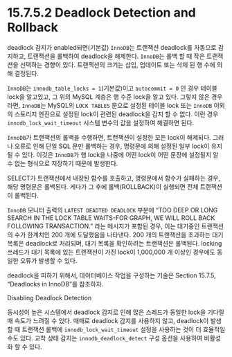 # 15.7.5.2 Deadlock Detection and Rollback

deadlock 감지가 enabled되면(기본값) `InnoDB`는 트랜잭션 deadlock를 자동으로 감지하고, 트랜잭션을 롤백하여 deadlock을 해제한다. `InnoDB`는 롤백 할 때 작은 트랜잭션을 선택하는 경향이 있다. 트랜잭션의 크기는 삽입, 업데이트 또는 삭제 된 행 수에 의해 결정된다.

`InnoDB`는 `innodb_table_locks = 1`(기본값)이고 `autocommit = 0` 인 경우 테이블 lock을 알고있고, 그 위의 MySQL 계층은 행 수준 lock을 알고 있다. 그렇지 않은 경우라면, `InnoDB`는 MySQL의 `LOCK TABLES` 문으로 설정된 테이블 lock 또는 `InnoDB` 이외의 스토리지 엔진으로 설정된 lock이 관련된 deadlock을 감지 할 수 없다. 이런 경우 `innodb_lock_wait_timeout` 시스템 변수의 값을 설정하여 해결하면 된다.

`InnoDB`가 트랜잭션의 롤백을 수행하면, 트랜잭션이 설정한 모든 lock이 해제되다. 그러나 오류로 인해 단일 SQL 문만 롤백하는 경우, 명령문에 의해 설정된 일부 lock이 유지 될 수 있다. 이것은 `InnoDB`가 행 lock을 나중에 어떤 lock이 어떤 문장에 설정될지 알 수 없는 형식으로 저장하기 때문에 발생한다.

SELECT가 트랜잭션에서 내장된 함수를 호출하고, 명령문에서 함수가 실패하는 경우, 해당 명령문은 롤백된다. 게다가 그 후에 롤백(ROLLBACK)이 실행되면 전체 트랜잭션이 롤백된다.

`InnoDB` 모니터 출력의 `LATEST DEADTED DEADLOCK` 부분에 “TOO DEEP OR LONG SEARCH IN THE LOCK TABLE WAITS-FOR GRAPH, WE WILL ROLL BACK FOLLOWING TRANSACTION.” 라는 메시지가 포함된 경우, 이는 대기중인 트랜잭션의 수가 한계치인 200 개에 도달했음을 나타낸다. 200 개의 트랜잭션을 초과하는 대기 목록은 deadlock로 처리되며, 대기 목록을 확인하려는 트랜잭션은 롤백된다.  locking 쓰레드가 대기 목록에 있는 트랜잭션이 가진 lock이 1,000,000 개 이상인 경우에도 동일한 오류가 발생할 수 있다.

deadlock을 피하기 위해서, 데이터베이스 작업을 구성하는 기술은 Section 15.7.5, “Deadlocks in InnoDB”를 참조하자.

Disabling Deadlock Detection

동시성이 높은 시스템에서 deadlock 감지로 인해 많은 스레드가 동일한 lock을 기다릴 때 속도가 느려질 수 있다. 때때로 deadlock 감지를 사용하지 않고, deadlock이 발생할 때 트랜잭션 롤백에 `innodb_lock_wait_timeout` 설정을 사용하는 것이 더 효율적일 수도 있다. 교착 상태 감지는 `innodb_deadlock_detect` 구성 옵션을 사용하여 비활성화 할 수 있다.

